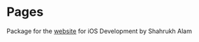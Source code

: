 # Pages

Package for the [website](https://shahrukhalam.github.io/Pages) for iOS Development by Shahrukh Alam
